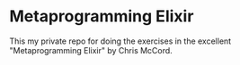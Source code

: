 # Metaprogramming Elixir

This my private repo for doing the exercises in the excellent "Metaprogramming Elixir" by Chris McCord.
